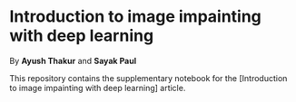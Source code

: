 # Introduction to image impainting with deep learning

By **Ayush Thakur** and **Sayak Paul**

This repository contains the supplementary notebook for the [Introduction to image impainting with deep learning] article. 
